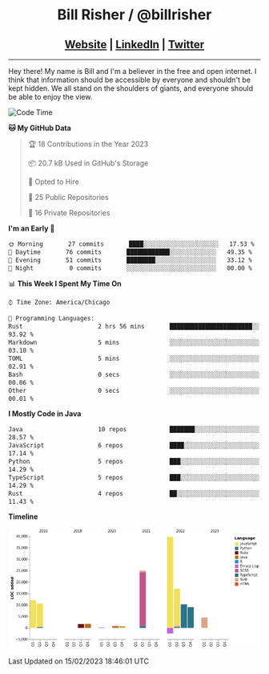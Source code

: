 
<h1 align="center">
    Bill Risher / @billrisher <br />
</h1>
<h2 align="center">
    <a href="https://billrisher.com">Website</a> | <a href="https://linkedin.com/in/william-risher">LinkedIn</a> | <a href="https://twitter.com/billrisher_">Twitter</a> 
 </h2>

---

Hey there! My name is Bill and I'm a believer in the free and open internet. 
I think that information should be accessible by everyone and shouldn't be kept hidden. 
We all stand on the shoulders of giants, and everyone should be able to enjoy the view.

<!--START_SECTION:waka-->
![Code Time](http://img.shields.io/badge/Code%20Time-119%20hrs%2025%20mins-blue)

**🐱 My GitHub Data** 

> 🏆 18 Contributions in the Year 2023
 > 
> 📦 20.7 kB Used in GitHub's Storage 
 > 
> 💼 Opted to Hire
 > 
> 📜 25 Public Repositories 
 > 
> 🔑 16 Private Repositories  
 > 
**I'm an Early 🐤** 

```text
🌞 Morning       27 commits       ████░░░░░░░░░░░░░░░░░░░░░   17.53 % 
🌆 Daytime       76 commits       ████████████░░░░░░░░░░░░░   49.35 % 
🌃 Evening       51 commits       ████████░░░░░░░░░░░░░░░░░   33.12 % 
🌙 Night          0 commits       ░░░░░░░░░░░░░░░░░░░░░░░░░   00.00 % 

```


📊 **This Week I Spent My Time On** 

```text
⌚︎ Time Zone: America/Chicago

💬 Programming Languages: 
Rust                     2 hrs 56 mins       ███████████████████████░░   93.92 % 
Markdown                 5 mins              ░░░░░░░░░░░░░░░░░░░░░░░░░   03.10 % 
TOML                     5 mins              ░░░░░░░░░░░░░░░░░░░░░░░░░   02.91 % 
Bash                     0 secs              ░░░░░░░░░░░░░░░░░░░░░░░░░   00.06 % 
Other                    0 secs              ░░░░░░░░░░░░░░░░░░░░░░░░░   00.01 % 

```

**I Mostly Code in Java** 

```text
Java                     10 repos            ███████░░░░░░░░░░░░░░░░░░   28.57 % 
JavaScript               6 repos             ████░░░░░░░░░░░░░░░░░░░░░   17.14 % 
Python                   5 repos             ███░░░░░░░░░░░░░░░░░░░░░░   14.29 % 
TypeScript               5 repos             ███░░░░░░░░░░░░░░░░░░░░░░   14.29 % 
Rust                     4 repos             ██░░░░░░░░░░░░░░░░░░░░░░░   11.43 % 

```


**Timeline**

![Chart not found](https://raw.githubusercontent.com/billrisher/billrisher/main/charts/bar_graph.png) 


 Last Updated on 15/02/2023 18:46:01 UTC
<!--END_SECTION:waka-->
